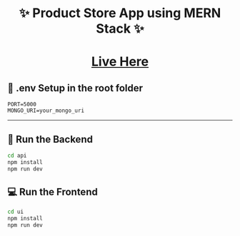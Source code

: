<h1 align="center">✨ Product Store App using MERN Stack ✨</h1>

<h1 align="center"><a href="/" alt="link">Live Here</a></h1>



## 🧪 .env Setup in the root folder

```
PORT=5000
MONGO_URI=your_mongo_uri
```


---

## 🔧 Run the Backend

```bash
cd api
npm install
npm run dev
```

## 💻 Run the Frontend

```bash
cd ui
npm install
npm run dev
```
